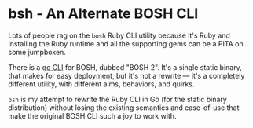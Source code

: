 bsh - An Alternate BOSH CLI
===========================

Lots of people rag on the `bosh` Ruby CLI utility because it's
Ruby and installing the Ruby runtime and all the supporting gems
can be a PITA on some jumpboxen.

There is a [go CLI][gocli] for BOSH, dubbed "BOSH 2".  It's a
single static binary, that makes for easy deployment, but it's not
a rewrite &mdash; it's a completely different utility, with
different aims, behaviors, and quirks.

`bsh` is my attempt to rewrite the Ruby CLI in Go (for the
static binary distribution) without losing the existing semantics
and ease-of-use that make the original BOSH CLI such a joy to work
with.


[gocli]: https://github.com/cloudfoundry/bosh-cli
